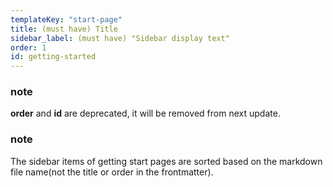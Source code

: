 ```yaml
---
templateKey: "start-page"
title: (must have) Title
sidebar_label: (must have) "Sidebar display text"
order: 1
id: getting-started
---
```


### note

**order** and **id** are deprecated, it will be removed from next update.

### note

The sidebar items of getting start pages are sorted based on the markdown file name(not the title or order in the frontmatter).
